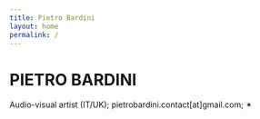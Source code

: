 ```yaml
---
title: Pietro Bardini
layout: home
permalink: /
---
```


# PIETRO BARDINI
  Audio-visual artist (IT/UK);
  pietrobardini.contact[at]gmail.com;
                                      ✴

